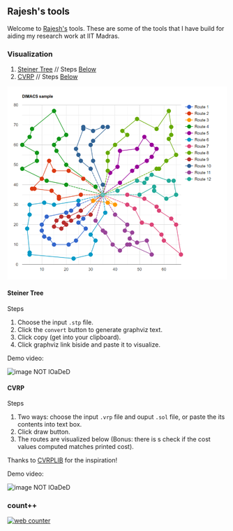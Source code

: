 ## Rajesh's tools

Welcome to [Rajesh's](https://mrprajesh.co.in/) tools. These are some of the tools that I have build for aiding my research work at IIT Madras.

### Visualization

1. [Steiner Tree](./pace.html)  // Steps [Below](steiner-tree)
2. [CVRP](./cvrp2.html)         // Steps [Below](cvrp)

![image NOT lOaDeD](images/cvrp-eg.png)

#### Steiner Tree

Steps
1. Choose the input `.stp` file.
2. Click the `convert` button to generate graphviz text.
3. Click copy (get into your clipboard).
4. Click graphviz link biside and paste it to visualize.

Demo video:

![image NOT lOaDeD](images/steiner-demo.gif)

#### CVRP
Steps

1. Two ways: choose the input `.vrp` file and ouput `.sol` file, or paste the its contents into text box.
2. Click draw button.
3. The routes are visualized below (Bonus: there is s check if the cost values computed matches printed cost).

Thanks to [CVRPLIB](http://vrp.atd-lab.inf.puc-rio.br/index.php/en/plotted-instances?data=A-n32-k5)  for the inspiration!

Demo video:

![image NOT lOaDeD](images/cvrp-demo.gif)

### count++
<!-- hitwebcounter Code START -->
<a href="https://www.hitwebcounter.com" target="_blank">
<img src="https://hitwebcounter.com/counter/counter.php?page=7936065&style=0027&nbdigits=5&type=ip&initCount=2" title="Free Counter" Alt="web counter"   border="0" /></a>
